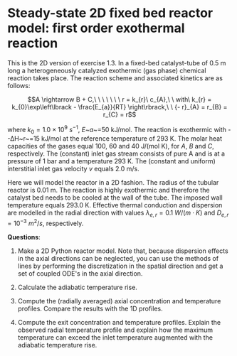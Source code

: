 # Steady-state 2D fixed bed reactor model: first order exothermal reaction

This is the 2D version of exercise 1.3. In a fixed-bed catalyst-tube of
0.5 m long a heterogeneously catalyzed exothermic (gas phase) chemical
reaction takes place. The reaction scheme and associated kinetics are as
follows:

$$A \rightarrow B + C,\ \ \ \ \ \ \ r = k_{r}\ c_{A},\ \ with\ k_{r} = k_{0}\exp\left\lbrack - \frac{E_{a}}{RT} \right\rbrack,\ \ {- r}_{A} = r_{B} = r_{C} = r$$

where $k_{0} = 1.0 \times 10^{9}\ s^{- 1}$, *E~a~*=50 kJ/mol. The
reaction is exothermic with --∆H~r~=15 kJ/mol at the reference
temperature of 293 K. The molar heat capacities of the gases equal 100,
60 and 40 J/(mol K), for $A$, $B$ and $C$, respectively. The (constant)
inlet gas stream consists of pure A and is at a pressure of 1 bar and a
temperature 293 K. The (constant and uniform) interstitial inlet gas
velocity $v$ equals 2.0 m/s.

Here we will model the reactor in a 2D fashion. The radius of the
tubular reactor is 0.01 m. The reaction is highly exothermic and
therefore the catalyst bed needs to be cooled at the wall of the tube.
The imposed wall temperature equals 293.0 K. Effective thermal
conduction and dispersion are modelled in the radial direction with
values $\lambda_{e,r} = 0.1\ W/(m \cdot K)$ and
$D_{e,r} = 10^{- 3}\ m^{2}/s$, respectively.

**Questions**:

1.  Make a 2D Python reactor model. Note that, because dispersion
    effects in the axial directions can be neglected, you can use the
    methods of lines by performing the discretization in the spatial
    direction and get a set of coupled ODE's in the axial direction.

2.  Calculate the adiabatic temperature rise.

3.  Compute the (radially averaged) axial concentration and temperature
    profiles. Compare the results with the 1D profiles.

4.  Compute the exit concentration and temperature profiles. Explain the
    observed radial temperature profile and explain how the maximum
    temperature can exceed the inlet temperature augmented with the
    adiabatic temperature rise.
